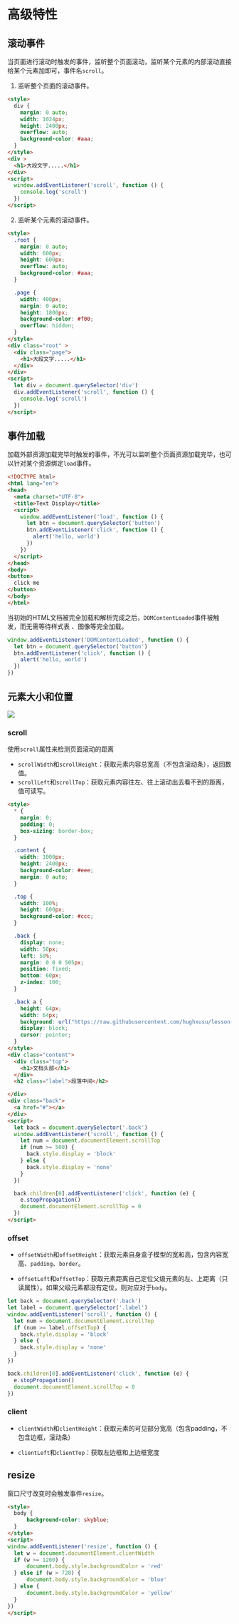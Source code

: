 # 高级特性

## 滚动事件

当页面进行滚动时触发的事件，监听整个页面滚动，监听某个元素的内部滚动直接给某个元素加即可，事件名`scroll`。

1. 监听整个页面的滚动事件。

```html
<style>
  div {
    margin: 0 auto;
    width: 1024px;
    height: 2400px;
    overflow: auto;
    background-color: #aaa;
  }
</style>
<div >
  <h1>大段文字.....</h1>
</div>
<script>
  window.addEventListener('scroll', function () {
    console.log('scroll')
  })
</script>
```

2. 监听某个元素的滚动事件。

```html
<style>
  .root {
    margin: 0 auto;
    width: 600px;
    height: 600px;
    overflow: auto;
    background-color: #aaa;
  }

  .page {
    width: 400px;
    margin: 0 auto;
    height: 1800px;
    background-color: #f00;
    overflow: hidden;
  }
</style>
<div class="root" >
  <div class="page">
    <h1>大段文字.....</h1>
  </div>
</div>
<script>
  let div = document.querySelector('div')
  div.addEventListener('scroll', function () {
    console.log('scroll')
  })
</script>
```

## 事件加载

加载外部资源加载完毕时触发的事件，不光可以监听整个页面资源加载完毕，也可以针对某个资源绑定`load`事件。

```html
<!DOCTYPE html>
<html lang="en">
<head>
  <meta charset="UTF-8">
  <title>Text Display</title>
  <script>
    window.addEventListener('load', function () {
      let btn = document.querySelector('button')
      btn.addEventListener('click', function () {
        alert('hello, world')
      })
    })
  </script>
</head>
<body>
<button>
  click me
</button>
</body>
</html>
```

当初始的HTML文档被完全加载和解析完成之后，`DOMContentLoaded`事件被触发，而无需等待样式表 、图像等完全加载。

```js
window.addEventListener('DOMContentLoaded', function () {
  let btn = document.querySelector('button')
  btn.addEventListener('click', function () {
    alert('hello, world')
  })
})
```

## 元素大小和位置

![](https://raw.githubusercontent.com/hughxusu/lesson-web/refs/heads/developing/_images/d-js/metric-all.svg)

###  scroll

使用`scroll`属性来检测页面滚动的距离

* `scrollWidth`和`scrollHeight`：获取元素内容总宽高（不包含滚动条），返回数值。
* `scrollLeft`和`scrollTop`：获取元素内容往左、往上滚动出去看不到的距离，值可读写。

```html
<style>
  * {
    margin: 0;
    padding: 0;
    box-sizing: border-box;
  }

  .content {
    width: 1000px;
    height: 2400px;
    background-color: #eee;
    margin: 0 auto;
  }

  .top {
    width: 100%;
    height: 600px;
    background-color: #ccc;
  }

  .back {
    display: none;
    width: 50px;
    left: 50%;
    margin: 0 0 0 505px;
    position: fixed;
    bottom: 60px;
    z-index: 100;
  }

  .back a {
    height: 64px;
    width: 64px;
    background: url("https://raw.githubusercontent.com/hughxusu/lesson-web/developing/_src/material/close.png") no-repeat;
    display: block;
    cursor: pointer;
  }
</style>
<div class="content">
  <div class="top">
    <h1>文档头部</h1>
  </div>
  <h2 class="label">段落中间</h2>

</div>
<div class="back">
  <a href="#"></a>
</div>
<script>
  let back = document.querySelector('.back')
  window.addEventListener('scroll', function () {
    let num = document.documentElement.scrollTop
    if (num >= 500) {
      back.style.display = 'block'
    } else {
      back.style.display = 'none'
    }
  })

  back.children[0].addEventListener('click', function (e) {
    e.stopPropagation()
    document.documentElement.scrollTop = 0
  })
</script>
```

### offset

* `offsetWidth`和`offsetHeight`：获取元素自身盒子模型的宽和高，包含内容宽高、`padding`、`border`。

* `offsetLeft`和`offsetTop`：获取元素距离自己定位父级元素的左、上距离（只读属性）。如果父级元素都没有定位，则对应对于`body`。

```js
let back = document.querySelector('.back')
let label = document.querySelector('.label')
window.addEventListener('scroll', function () {
  let num = document.documentElement.scrollTop
  if (num >= label.offsetTop) {
    back.style.display = 'block'
  } else {
    back.style.display = 'none'
  }
})

back.children[0].addEventListener('click', function (e) {
  e.stopPropagation()
  document.documentElement.scrollTop = 0
})
```

### client

* `clientWidth`和`clientHeight`：获取元素的可见部分宽高（包含padding，不包含边框，滚动条）

* `clientLeft`和`clientTop`：获取左边框和上边框宽度

## resize

窗口尺寸改变时会触发事件`resize`。

```html
<style>
  body {
      background-color: skyblue;
  }
</style>
<script>
window.addEventListener('resize', function () {
  let w = document.documentElement.clientWidth
  if (w >= 1200) {
      document.body.style.backgroundColor = 'red'
  } else if (w > 720) {
      document.body.style.backgroundColor = 'blue'
  } else {
      document.body.style.backgroundColor = 'yellow'
  }
})
</script>
```






